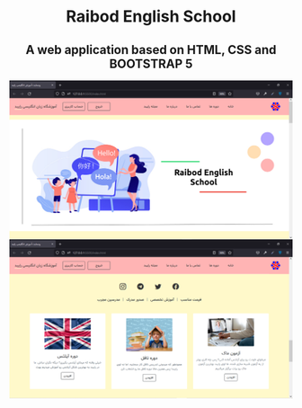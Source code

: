 <h1 align="center">Raibod English School</h1>
</hr>
<h2 align="center">A web application based on HTML, CSS and BOOTSTRAP 5</h2>

<img src="1.png" align="center">
</br>
<img src="2.png" align="center">
